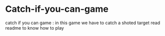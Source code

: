 # Catch-if-you-can-game
catch if you can game : in this game we have to catch a shoted target 
read readme to know how to play
